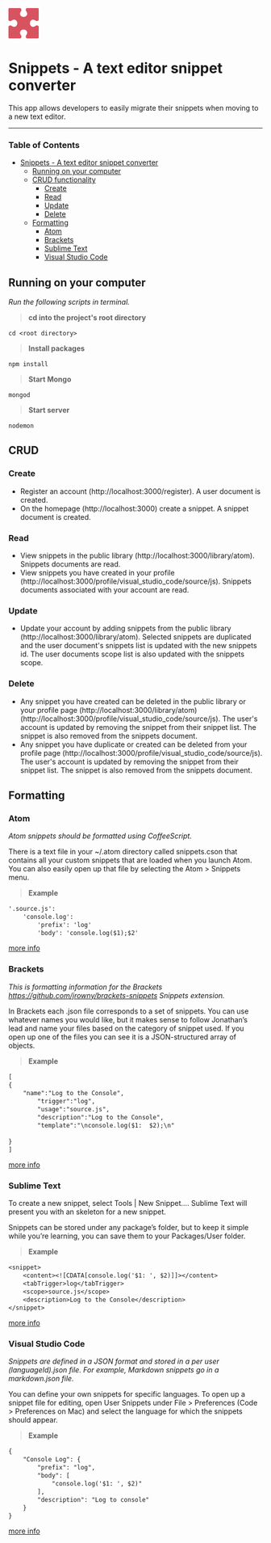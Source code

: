 ![alt text](https://github.com/Brandon225/snippet_converter/blob/master/img/logo.png "reimagin8d")

# Snippets - A text editor snippet converter<a name="snippets"></a>

This app allows developers to easily migrate their snippets when moving to a new text editor.

----------

### Table of Contents

- [Snippets - A text editor snippet converter](#snippets)
	- [Running on your computer](#running)
	- [CRUD functionality](#crud)
		- [Create](#create)
		- [Read](#read)
		- [Update](#update)
		- [Delete](#delete)
	- [Formatting](#formatting)
		- [Atom](#atom)
		- [Brackets](#brackets)
		- [Sublime Text](#sublime-text)
		- [Visual Studio Code](#vis-code)


## Running on your computer<a name="running"></a>
*Run the following scripts in terminal.*

>**cd into the project's root directory**
```
cd <root directory>
```
>**Install packages**
```
npm install
```
>**Start Mongo**
```
mongod
```

>**Start server**
```
nodemon
```

## CRUD<a name="crud"></a>

### Create<a name="create"></a>
* Register an account (http://localhost:3000/register). A user document is created.
* On the homepage (http://localhost:3000) create a snippet. A snippet document is created.

### Read<a name="read"></a>
* View snippets in the public library (http://localhost:3000/library/atom). Snippets documents are read.
* View snippets you have created in your profile (http://localhost:3000/profile/visual_studio_code/source/js). Snippets documents associated with your account are read.

### Update<a name="update"></a>
*  Update your account by adding snippets from the public library (http://localhost:3000/library/atom).  Selected snippets are duplicated and the user document's snippets list is updated with the new snippets id.  The user documents scope list is also updated with the snippets scope.


### Delete<a name="delete"></a>
* Any snippet you have created can be deleted in the public library or your profile page (http://localhost:3000/library/atom) (http://localhost:3000/profile/visual_studio_code/source/js). The user's account is updated by removing the snippet from their snippet list.  The snippet is also removed from the snippets document.
* Any snippet you have duplicate or created can be deleted from your profile page  (http://localhost:3000/profile/visual_studio_code/source/js). The user's account is updated by removing the snippet from their snippet list.  The snippet is also removed from the snippets document.

## Formatting<a name="formatting"></a>

### Atom
*Atom snippets should be formatted using CoffeeScript.*

There is a text file in your ~/.atom directory called snippets.cson that contains all your custom snippets that are loaded when you launch Atom. You can also easily open up that file by selecting the Atom > Snippets menu.

>**Example**
>
```
'.source.js':
	'console.log':
		'prefix': 'log'
		'body': 'console.log($1);$2'
```

[more info](http://flight-manual.atom.io/using-atom/sections/snippets/)

### Brackets<a name="brackets"></a>
*This is formatting information for the Brackets https://github.com/jrowny/brackets-snippets Snippets extension.*

In Brackets each .json file corresponds to a set of snippets. You can use whatever names you would like, but it makes sense to follow Jonathan’s lead and name your files based on the category of snippet used. If you open up one of the files you can see it is a JSON-structured array of objects.

> **Example**
```
[
{
    "name":"Log to the Console",
        "trigger":"log",
        "usage":"source.js",
        "description":"Log to the Console",
        "template":"\nconsole.log($1:  $2);\n"

}
]
```

[more info](http://blog.brackets.io/2012/12/19/snippets-brackets-extension/?lang=en)

### Sublime Text<a name="sublime-text"></a>
To create a new snippet, select Tools | New Snippet…. Sublime Text will present you with an skeleton for a new snippet.

Snippets can be stored under any package’s folder, but to keep it simple while you’re learning, you can save them to your Packages/User folder.

>**Example**

```
<snippet>
	<content><![CDATA[console.log('$1: ', $2)]]></content>
	<tabTrigger>log</tabTrigger>
	<scope>source.js</scope>
	<description>Log to the Console</description>
</snippet>
```
[more info](http://docs.sublimetext.info/en/latest/extensibility/snippets.html?highlight=Snippets)

### Visual Studio Code<a name="vis-code"></a>
*Snippets are defined in a JSON format and stored in a per user (languageId).json file. For example, Markdown snippets go in a markdown.json file.*

You can define your own snippets for specific languages. To open up a snippet file for editing, open User Snippets under File > Preferences (Code > Preferences on Mac) and select the language for which the snippets should appear.

>**Example**

```
{
	"Console Log": {
		"prefix": "log",
		"body": [
			"console.log('$1: ', $2)"
		],
		"description": "Log to console"
	}
}
```

[more info](https://code.visualstudio.com/docs/editor/userdefinedsnippets)



